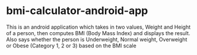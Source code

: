 # bmi-calculator-android-app
This is an android application which takes in two values, Weight and Height of a person, then computes BMI (Body Mass Index) and displays the result.
Also says whether the person is Underweight, Normal weight, Overweight or Obese (Category 1, 2 or 3) based on the BMI scale
